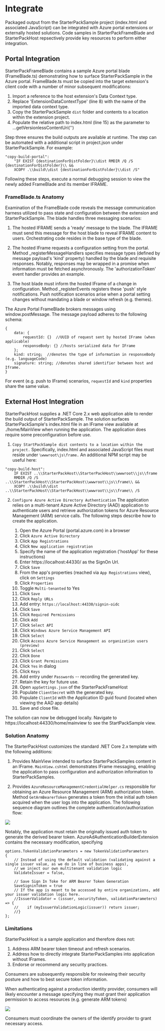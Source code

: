 # Integrate
Packaged output from the StarterPackSample project (index.html and associated JavaScript) can be integrated with Azure portal extensions or externally hosted solutions.  Code samples in StarterPackFrameBlade and StarterPackHost repsectively provide key resources to perform either integration.

## Portal Integration
StarterPackFrameBlade contains a sample Azure portal blade (FrameBlade.ts) demonstrating how to surface StarterPackSample in the Azure portal.  FrameBlade.ts must be copied into the target extension's client code with a number of minor subsequent modifications:

1. Import a reference to the host extension's Data Context type.
2. Replace 'ExtensionDataContextType' (line 8) with the name of the imported data context type.
3. Copy the StarterPackSample `dist` folder and contents to a location within the extension project.
4. Populate the relative path to index.html (line 15) as the parameter to ...getVersionlessContentUri('')

Step three ensures the build outputs are available at runtime.  The step can be automated with a additional script in project.json under StarterPackSample.  For example:
```
"copy-build-portal":
    "IF EXIST {destinationForDistFolder}\\dist RMDIR /Q /S {destinationForDistFolder}\\ && 
    XCOPY .\\build\\dist {destinationForDistFolder}\\dist /S"
```
Following these steps, execute a normal debugging session to view the newly added FrameBlade and its member IFRAME.  

### FrameBlade.ts Anatomy
Examination of the FrameBlade code reveals the message communication harness utilized to pass state and configuration between the extension and StarterPackSample.  The blade handles three messaging scenarios:

1. The hosted IFRAME sends a 'ready' message to the blade.  The IFRAME must send this message for the host blade to reveal IFRAME content to users.  Orchestrating code resides in the base type of the blade.  

2. The hosted IFrame requests a configuration setting from the portal.  Method _registerMessageHandlers specifies message types (defined by message payload's 'kind' property) handled by the blade and requisite responses.  Notably, responses may be wrapped in a promise when information must be fetched asynchronously.  The 'authorizationToken' event handler provides an example.


3. The host blade must inform the hosted IFrame of a change in configuration.  Method _registerEvents registers these 'push' style notifications.  Push notification scenarios arise when a portal setting changes without mandating a blade or window refresh (e.g. themes).

The Azure Portal FrameBlade brokers messages using window.postMessage.  The message payload adheres to the following schema: 
```
{
    data: {
        requestId: {}  //UUID of request sent by hosted IFrame (when applicable)
        responseBody: {} //hosts serialized data for IFrame
    };
    kind: string;  //denotes the type of information in responseBody (e.g. languageCode)
    signature: string; //denotes shared identifier between host and Iframe.
}
```

For event (e.g. push to IFrame) scenarios, `requestId` and `kind` properties share the same value.

## External Host Integration
StarterPackHost supplies a .NET Core 2.x web application able to render the build output of StarterPackSample.  The solution surfaces StarterPackSample's index.html file in an IFrame view available at ./home/MainView when running the application.  The application does require some preconfiguration before use.  

1. `Copy StartPackSample dist contents to a location within the project.`  Specifically, index.html and associated JavaScript files must reside under `\wwwroot\js\frame.`  An additional NPM script may be useful here:
```
"copy-build-host":
    IF EXIST ..\\StarterPackHost\\StarterPackHost\\wwwroot\\js\\frame 
    RMDIR /Q /S ..\\StarterPackHost\\StarterPackHost\\wwwroot\\js\\frame\\ && 
    XCOPY .\\build\\dist ..\\StarterPackHost\\StarterPackHost\\wwwroot\\js\\frame\\ /S
```

2. `Configure Azure Active Directory Authentication`  The application relies on a multi-tenant Azure Active Directory (AAD) application to authenticate users and retrieve authorization tokens for Azure Resource Management (ARM) service calls.  The following steps describe how to create the application.

    1. Open the Azure Portal (portal.azure.com) in a browser
    2. Click `Azure Active Directory`
    3. Click `App Registrations`
    4. Click `New application registration`
    5. Specify the name of the application registration ('hostApp' for these instructions)
    6. Enter https://localhost:44330/ as the SignOn Url.
    7. Click `Save`
    8. From the app's properties (reached via `App Registrations` view), click on `Settings`
    9. Click `Properties`
    10. Toggle `Multi-tenanted` to Yes
    11. Click `Save`
    12. Click `Reply URLs`
    13. Add entry: `https://localhost:44330/signin-oidc`
    14. Click `Save`
    15. Click `Required Permissions`
    16. Click `Add`
    17. Click `Select API`
    18. Click `Windows Azure Service Management API`
    19. Click `Select`
    20. Click `Access Azure Service Management as organization users (preview)`
    21. Click `Select`
    22. Click `Done`
    23. Click `Grant Permissions`
    24. Click `Yes` in dialog
    25. Click `Keys`
    26. Add entry under `Passwords` -- recording the generated key.
    27. Retain the key for future use.
    28. Open `appSettings.json` of the StarterPackFrameHost
    29. Populate `ClientSecret` with the generated key.
    30. Populate `ClientId` with the Application ID guid found (located when viewing the AAD app details)
    31. Save and close file.
    
The solution can now be debugged locally.  Navigate to https://localhost:44330/home/mainview to see the StartPackSample view.

### Solution Anatomy
The StarterPackHost customizes the standard .NET Core 2.x template with the following additions:

1. Provides MainView intended to surface StarterPackSamples content in an IFrame.  `MainView.cshtml` demonstrates IFrame messaging, enabling the application to pass configuration and authorization information to StarterPackSamples.

2. Provides `AzureResourceManagementCredentialHelper.cs` responsible for obtaining an Azure Resource Management (ARM) authorization token.  Method `GetArmBearerToken` generates a token from the initial auth token acquired when the user logs into the application.  The following sequence diagram outlines the complete authentication/authorization flow:

![](images/authFlow.png)

Notably, the application must retain the originally issued auth token to generate the derived bearer token.  AzureAdAuthenticationBuilderExtension contains the necessary modification, specifying 
```
options.TokenValidationParameters = new TokenValidationParameters
{
    // Instead of using the default validation (validating against a single issuer value, as we do in line of business apps),
    // we inject our own multitenant validation logic
    ValidateIssuer = false,

    // Save Sign In Toke for ARM Bearer Token Generation
    SaveSigninToken = true
    // If the app is meant to be accessed by entire organizations, add your issuer validation logic here.
    //IssuerValidator = (issuer, securityToken, validationParameters) => {
    //    if (myIssuerValidationLogic(issuer)) return issuer;
    //}
};
```

### Limitations
StarterPackHost is a sample application and therefore does not:
1. Address ARM bearer token timeout and refresh scenarios.
2. Address how to directly integrate StarterPackSamples into application without IFrames. 
3. Endorse or recommend any security practices.

Consumers are subsequently responsible for reviewing their security posture and how to best secure token information.

When authenticating against a production identity provider, consumers will likely encounter a message specifying they must grant their application permission to access resources (e.g. generate ARM tokens) 

![](images/authConsent.png)

Consumers must coordinate the owners of the identify provider to grant necessary access.



